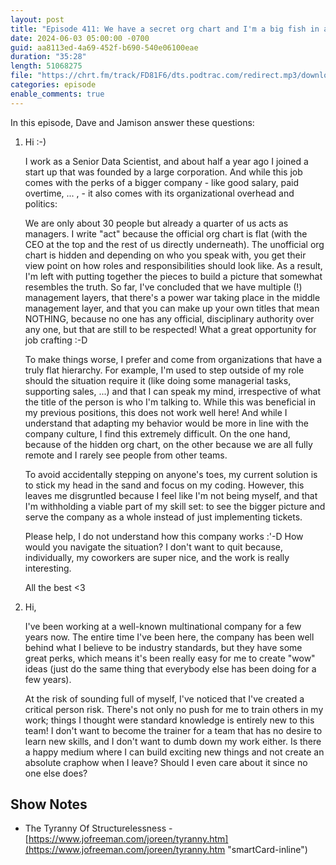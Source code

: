 ```yaml
---
layout: post
title: "Episode 411: We have a secret org chart and I'm a big fish in a little pond"
date: 2024-06-03 05:00:00 -0700
guid: aa8113ed-4a69-452f-b690-540e06100eae
duration: "35:28"
length: 51068275
file: "https://chrt.fm/track/FD81F6/dts.podtrac.com/redirect.mp3/download.softskills.audio/sse-411.mp3"
categories: episode
enable_comments: true
---
```


In this episode, Dave and Jamison answer these questions:

1. Hi :-)
   
   I work as a Senior Data Scientist, and about half a year ago I joined a start up that was founded by a large corporation. And while this job comes with the perks of a bigger company - like good salary, paid overtime, ... , - it also comes with its organizational overhead and politics:
   
   We are only about 30 people but already a quarter of us acts as managers. I write "act" because the official org chart is flat (with the CEO at the top and the rest of us directly underneath). The unofficial org chart is hidden and depending on who you speak with, you get their view point on how roles and responsibilities should look like.
   As a result, I'm left with putting together the pieces to build a picture that somewhat resembles the truth. So far, I've concluded that we have multiple (!) management layers, that there's a power war taking place in the middle management layer, and that you can make up your own titles that mean NOTHING, because no one has any official, disciplinary authority over any one, but that are still to be respected! What a great opportunity for job crafting :-D
   
   To make things worse, I prefer and come from organizations that have a truly flat hierarchy. For example, I'm used to step outside of my role should the situation require it (like doing some managerial tasks, supporting sales, ...) and that I can speak my mind, irrespective of what the title of the person is who I'm talking to. While this was beneficial in my previous positions, this does not work well here! And while I understand that adapting my behavior would be more in line with the company culture, I find this extremely difficult. On the one hand, because of the hidden org chart, on the other because we are all fully remote and I rarely see people from other teams.
   
   To avoid accidentally stepping on anyone's toes, my current solution is to stick my head in the sand and focus on my coding. However, this leaves me disgruntled because I feel like I'm not being myself, and that I'm withholding a viable part of my skill set: to see the bigger picture and serve the company as a whole instead of just implementing tickets.
   
   Please help, I do not understand how this company works :'-D How would you navigate the situation? I don't want to quit because, individually, my coworkers are super nice, and the work is really interesting.
   
   All the best <3

2. Hi,
   
   I've been working at a well-known multinational company for a few years now. The entire time I've been here, the company has been well behind what I believe to be industry standards, but they have some great perks, which means it's been really easy for me to create "wow" ideas (just do the same thing that everybody else has been doing for a few years).
   
   At the risk of sounding full of myself, I've noticed that I've created a critical person risk. There's not only no push for me to train others in my work; things I thought were standard knowledge is entirely new to this team! I don't want to become the trainer for a team that has no desire to learn new skills, and I don't want to dumb down my work either. Is there a happy medium where I can build exciting new things and not create an absolute craphow when I leave? Should I even care about it since no one else does?

## Show Notes
- The Tyranny Of Structurelessness - [https://www.jofreeman.com/joreen/tyranny.htm](https://www.jofreeman.com/joreen/tyranny.htm "smartCard-inline")
